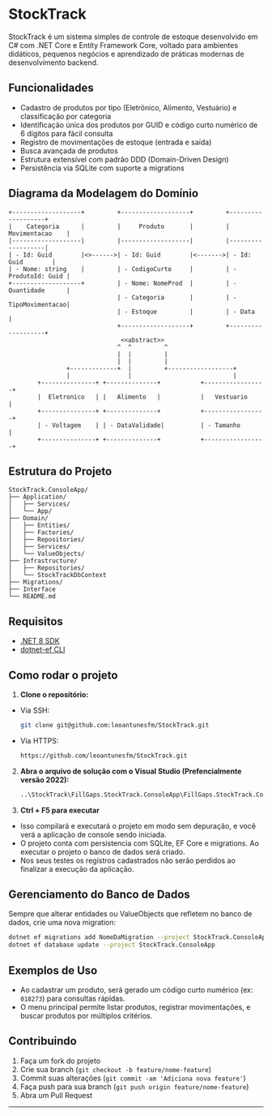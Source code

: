 # StockTrack

StockTrack é um sistema simples de controle de estoque desenvolvido em C# com .NET Core e Entity Framework Core, voltado para ambientes didáticos, pequenos negócios e aprendizado de práticas modernas de desenvolvimento backend.

## Funcionalidades

- Cadastro de produtos por tipo (Eletrônico, Alimento, Vestuário) e classificação por categoria
- Identificação única dos produtos por GUID e código curto numérico de 6 dígitos para fácil consulta
- Registro de movimentações de estoque (entrada e saída)
- Busca avançada de produtos
- Estrutura extensível com padrão DDD (Domain-Driven Design)
- Persistência via SQLite com suporte a migrations

## Diagrama da Modelagem do Domínio

```
+-------------------+         +-------------------+         +-------------------+
|    Categoria      |         |     Produto       |         |   Movimentacao    |
|-------------------|         |-------------------|         |-------------------|
| - Id: Guid        |<>------>| - Id: Guid        |<------->| - Id: Guid        |
| - Nome: string    |         | - CodigoCurto     |         | - ProdutoId: Guid |
+-------------------+         | - Nome: NomeProd  |         | - Quantidade      |
                              | - Categoria       |         | - TipoMovimentacao|
                              | - Estoque         |         | - Data            |
                              +-------------------+         +-------------------+
                               <<abstract>>                   
                              ^  ^         ^                  
                              |  |         |                  
                              |  |         |                  
                +-------------+  |         +------------------+
                |                |                            |
        +---------------+ +--------------+           +-----------------+
        |  Eletronico   | |   Alimento   |           |   Vestuario     |
        +---------------+ +--------------+           +-----------------+
        | - Voltagem    | | - DataValidade|          | - Tamanho       |
        +---------------+ +--------------+           +-----------------+
```

## Estrutura do Projeto

```
StockTrack.ConsoleApp/
├── Application/
│   ├── Services/
│   └── App/
├── Domain/
│   ├── Entities/
│   ├── Factories/
│   ├── Repositories/
│   ├── Services/
│   └── ValueObjects/
├── Infrastructure/
│   ├── Repositories/
│   └── StockTrackDbContext
├── Migrations/
├── Interface
└── README.md
```

## Requisitos

- [.NET 8 SDK](https://dotnet.microsoft.com/download)
- [dotnet-ef CLI](https://learn.microsoft.com/ef/core/cli/dotnet)

## Como rodar o projeto

1. **Clone o repositório:**

- Via SSH:
   ```bash
   git clone git@github.com:leoantunesfm/StockTrack.git
   ```

- Via HTTPS:
   ```bash
   https://github.com/leoantunesfm/StockTrack.git
   ```
   

2. **Abra o arquivo de solução com o Visual Studio (Prefencialmente versão 2022):**
   ```bash
   ..\StockTrack\FillGaps.StockTrack.ConsoleApp\FillGaps.StockTrack.ConsoleApp.sln
   ```

3. **Ctrl + F5 para executar**

- Isso compilará e executará o projeto em modo sem depuração, e você verá a aplicação de console sendo iniciada.
- O projeto conta com persistencia com SQLite, EF Core e migrations. Ao executar o projeto o banco de dados será criado.
- Nos seus testes os registros cadastrados não serão perdidos ao finalizar a execução da aplicação.


## Gerenciamento do Banco de Dados

Sempre que alterar entidades ou ValueObjects que refletem no banco de dados, crie uma nova migration:

```bash
dotnet ef migrations add NomeDaMigration --project StockTrack.ConsoleApp
dotnet ef database update --project StockTrack.ConsoleApp
```

## Exemplos de Uso

- Ao cadastrar um produto, será gerado um código curto numérico (ex: `018273`) para consultas rápidas.
- O menu principal permite listar produtos, registrar movimentações, e buscar produtos por múltiplos critérios.

## Contribuindo

1. Faça um fork do projeto
2. Crie sua branch (`git checkout -b feature/nome-feature`)
3. Commit suas alterações (`git commit -am 'Adiciona nova feature'`)
4. Faça push para sua branch (`git push origin feature/nome-feature`)
5. Abra um Pull Request

---